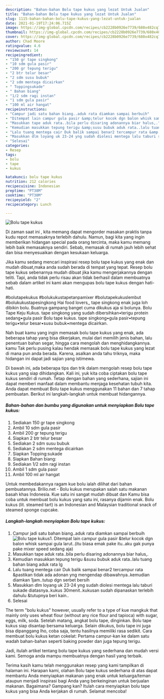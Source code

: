```yaml
---
description: "Bahan-bahan Bolu tape kukus yang lezat Untuk Jualan"
title: "Bahan-bahan Bolu tape kukus yang lezat Untuk Jualan"
slug: 1115-bahan-bahan-bolu-tape-kukus-yang-lezat-untuk-jualan
date: 2021-01-19T17:24:06.715Z
image: https://img-global.cpcdn.com/recipes/cb2228b0926e7739/680x482cq70/bolu-tape-kukus-foto-resep-utama.jpg
thumbnail: https://img-global.cpcdn.com/recipes/cb2228b0926e7739/680x482cq70/bolu-tape-kukus-foto-resep-utama.jpg
cover: https://img-global.cpcdn.com/recipes/cb2228b0926e7739/680x482cq70/bolu-tape-kukus-foto-resep-utama.jpg
author: Chad Moore
ratingvalue: 4.6
reviewcount: 14
recipeingredient:
- "150 gr tape singkong"
- "10 sdm gula pasir"
- "200 gr tepung terigu"
- "2 btr telur besar"
- "2 sdm susu bubuk"
- "2 sdm mentega dicairkan"
- " Toppingsukade"
- " Bahan biang"
- "1/2 sdm ragi instan"
- "1 sdm gula pasir"
- "100 ml air hangat"
recipeinstructions:
- "Campur jadi satu bahan biang..aduk rata diamkan sampai berbuih"
- "Ditempat lain campur gula pasir &amp;telur kocok dgn balon whisk sampai gula larut..(itu biasa emak pake itu..aku gak punya pake mixer speed sedang aja)"
- "Masukkan tape aduk rata..bila perlu disaring adonannya biar halus,."
- "Kemudian masukkan tepung terigu &amp;susu bubuk aduk rata..lalu tuang bahan biang aduk rata lg"
- "Lalu tuang mentega cair Duk balik sampai benar2 tercampur rata &amp;pastikan tidak ada adonan yng mengendap dibawahnya..kemudian diamkan 1jam..tutup dgn serbet bersih"
- "Masukkan dlm loyang uk 23-24 yng sudah diolesi mentega lalu taburi sukade diatasnya..kukus 30menit..kukusan sudah dipanaskan terlebih dahulu &amp;tutupnya beri kain.."
- "Selesai"
categories:
- Resep
tags:
- bolu
- tape
- kukus

katakunci: bolu tape kukus 
nutrition: 212 calories
recipecuisine: Indonesian
preptime: "PT38M"
cooktime: "PT30M"
recipeyield: "2"
recipecategory: Lunch

---
```



![Bolu tape kukus](https://img-global.cpcdn.com/recipes/cb2228b0926e7739/680x482cq70/bolu-tape-kukus-foto-resep-utama.jpg)

Di zaman  saat ini , kita memang dapat mengorder masakan praktis tanpa kudu repot memasaknya terlebih dahulu. Namun, bagi kita yang ingin memberikan hidangan special pada orang tercinta, maka kamu memang lebih baik memasaknya sendiri. Sebab, memasak di rumah jauh lebih sehat dan bisa menyesuaikan dengan kesukaan keluarga.

Jika kamu sedang mencari inspirasi resep bolu tape kukus yang enak dan mudah dibuat,maka anda sudah berada di tempat yang tepat. Resep bolu tape kukus  sebenarnya mudah dibuat jika kamu mengerjakannya dengan teliti. Tapi, anda tidak perlu risau akan tidak berhasil dalam membuatnya 
sebab dalam artikel ini kami akan mengupas bolu tape kukus dengan hati-hati.  

#bolutapekukus #bolukukustapetanpamixer #bolutapekukuslembut #bolukukustapesingkong Hai food lovers,, tape singkong enak juga loh dibikin bolu. Buatnya gampang banget cuma dikukus aja si bolunya. Bolu Tape Keju Kukus. tape singkong yang sudah dibersihkan•terigu protein sedang•gula pasir Bolu tape kukus. tape singkong•gula pasir•tepung terigu•telur besar•susu bubuk•mentega dicairkan.

Nah buat kamu yang ingin memasak bolu tape kukus yang enak, ada beberapa tahap yang bisa dikerjakan, mulai dari memilih jenis bahan, lalu penentuan bahan segar, hingga cara mengolah dan menghidangkannya. kamu Tak perlu pusing kalau hendak memasak bolu tape kukus yang lezat di mana pun anda berada. Karena, asalkan anda  tahu triknya, maka hidangan ini dapat jadi sajian yang istimewa.

Di bawah ini, ada beberapa tips dan trik dalam mengolah resep bolu tape kukus yang siap dihidangkan. Kali ini, yuk kita coba ciptakan bolu tape kukus sendiri di rumah. Tetap dengan bahan yang sederhana, sajian ini dapat memberi manfaat dalam membantu menjaga kesehatan tubuh kita. Anda dapat membuat Bolu tape kukus menggunakan 11 bahan dan 7 tahap pembuatan. Berikut ini langkah-langkah untuk membuat hidangannya.

<!--inarticleads1-->

##### Bahan-bahan dan bumbu yang digunakan untuk menyiapkan Bolu tape kukus:

1. Sediakan 150 gr tape singkong
1. Ambil 10 sdm gula pasir
1. Ambil 200 gr tepung terigu
1. Siapkan 2 btr telur besar
1. Sediakan 2 sdm susu bubuk
1. Sediakan 2 sdm mentega dicairkan
1. Siapkan  Topping:sukade
1. Siapkan  Bahan biang:
1. Sediakan 1/2 sdm ragi instan
1. Ambil 1 sdm gula pasir
1. Ambil 100 ml air hangat


Untuk membedakannya ragam kue bolu ialah dilihat dari bahan pembuatannya. Brilio.net - Bolu kukus merupakan salah satu makanan basah khas Indonesia. Kue satu ini sangat mudah dibuat dan Kamu bisa coba untuk membuat bolu kukus yang satu ini, rasanya dijamin enak. Bolu kukus (lit. steamed tart) is an Indonesian and Malaysian traditional snack of steamed sponge cupcake. 

<!--inarticleads2-->

##### Langkah-langkah menyiapkan Bolu tape kukus:

1. Campur jadi satu bahan biang..aduk rata diamkan sampai berbuih
<img src="https://img-global.cpcdn.com/steps/735d52aad3ba9f50/160x128cq70/bolu-tape-kukus-langkah-memasak-1-foto.jpg" alt="Bolu tape kukus">1. Ditempat lain campur gula pasir &amp;telur kocok dgn balon whisk sampai gula larut..(itu biasa emak pake itu..aku gak punya pake mixer speed sedang aja)
1. Masukkan tape aduk rata..bila perlu disaring adonannya biar halus,.
1. Kemudian masukkan tepung terigu &amp;susu bubuk aduk rata..lalu tuang bahan biang aduk rata lg
1. Lalu tuang mentega cair Duk balik sampai benar2 tercampur rata &amp;pastikan tidak ada adonan yng mengendap dibawahnya..kemudian diamkan 1jam..tutup dgn serbet bersih
1. Masukkan dlm loyang uk 23-24 yng sudah diolesi mentega lalu taburi sukade diatasnya..kukus 30menit..kukusan sudah dipanaskan terlebih dahulu &amp;tutupnya beri kain..
1. Selesai


The term &#34;bolu kukus&#34; however, usually refer to a type of kue mangkuk that mainly only uses wheat flour (without any rice flour and tapioca) with sugar, eggs, milk, soda. Setelah matang, angkat bolu tape, dinginkan. Bolu tape kukus siap disantap bersama keluarga. Selain dikukus, bolu tape ini juga bisa dipanggang lho, coba saja, tentu hasilnya memiliki rasa sedikit. Cara membuat bolu kukus ketan cokelat: Pertama campur-kan ke dalam satu wadah bahan-bahan seperti baking powder dan juga tepung terigu. 

Jadi, itulah artikel tentang  bolu tape kukus  yang sederhana dan mudah versi kami. Semoga anda mampu membuatnya dengan hasil yang terbaik. 

Terima kasih kamu telah menggunakan resep yang kami tampilkan di halaman ini. Harapan kami, olahan  Bolu tape kukus sederhana di atas dapat membantu Anda menyiapkan makanan yang enak untuk keluarga/teman ataupun menjadi inspirasi bagi Anda yang berkeinginan untuk berjualan makanan. Bagaimana? Gampang kan? Itulah cara menyiapkan bolu tape kukus yang bisa Anda kerjakan di rumah. Selamat mencoba!

